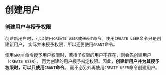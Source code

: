 创建用户
=========================================
### 创建用户与授予权限
创建新用户时，可以使用`CREATE USER`或`GRANT`命令。使用`CREATE USER`命令只是创建新用户，
实际并未授予权限，所以还要使用`GRANT`命令。

使用`GRANT`命令授予用户权限时，若授予权限的用户不存在，则会先创建用户（`CREATE USER`），
再为创建的用户授予指定权限。因此，**创建新用户并为其授予权限时，可以只使用`GRANT`命令**。
而不必另外再使用`CREATE USER`命令创建用户。
